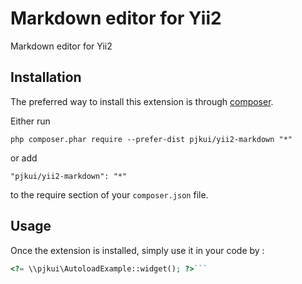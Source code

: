 Markdown editor for Yii2
========================
Markdown editor for Yii2

Installation
------------

The preferred way to install this extension is through [composer](http://getcomposer.org/download/).

Either run

```
php composer.phar require --prefer-dist pjkui/yii2-markdown "*"
```

or add

```
"pjkui/yii2-markdown": "*"
```

to the require section of your `composer.json` file.


Usage
-----

Once the extension is installed, simply use it in your code by  :

```php
<?= \\pjkui\AutoloadExample::widget(); ?>```